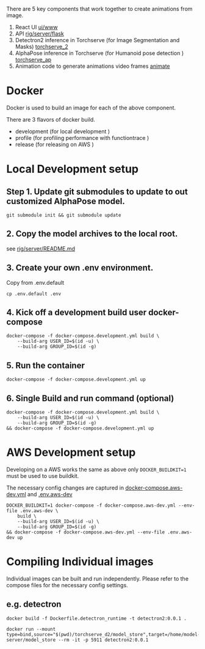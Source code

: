 There are 5 key components that work together to create animations from image.

1. React UI [ui/www](ui/www)
2. API [rig/server/flask](rig/server/flask)
3. Detectron2 inference in Torchserve (for Image Segmentation and Masks) [torchserve_2](torchserve_d2)
4. AlphaPose inference in Torchserve (for Humanoid pose detection ) [torchserve_ap](torchserve_ap)
5. Animation code to generate animations video frames [animate](animate)

# Docker

Docker is used to build an image for each of the above component.

There are 3 flavors of docker build.

- development (for local development )
- profile (for profiling performance with functiontrace )
- release (for releasing on AWS )

# Local Development setup

## Step 1. Update git submodules to update to out customized AlphaPose model.

```
git submodule init && git submodule update
```

## 2. Copy the model archives to the local root.

see [rig/server/README.md](rig/server/README.md)

## 3. Create your own .env environment.

Copy from .env.default

```
cp .env.default .env
```

## 4. Kick off a development build user docker-compose

```shell
docker-compose -f docker-compose.development.yml build \
    --build-arg USER_ID=$(id -u) \
    --build-arg GROUP_ID=$(id -g)
```

## 5. Run the container

```
docker-compose -f docker-compose.development.yml up
```

## 6. Single Build and run command (optional)

```
docker-compose -f docker-compose.development.yml build \
    --build-arg USER_ID=$(id -u) \
    --build-arg GROUP_ID=$(id -g)
&& docker-compose -f docker-compose.development.yml up
```

# AWS Development setup

Developing on a AWS works the same as above only `DOCKER_BUILDKIT=1` must be used to use buildkit.

The necessary config changes are captured in [docker-compose.aws-dev.yml](docker-compose.aws-dev.yml) and [.env.aws-dev](.env.aws-dev)

```
DOCKER_BUILDKIT=1 docker-compose -f docker-compose.aws-dev.yml --env-file .env.aws-dev \
    build \
    --build-arg USER_ID=$(id -u) \
    --build-arg GROUP_ID=$(id -g)
&& docker-compose -f docker-compose.aws-dev.yml --env-file .env.aws-dev up
```

# Compiling Individual images

Individual images can be built and run independently. Please refer to the compose files for the necessary config settings.

## e.g. detectron

```shell
docker build -f Dockerfile.detectron_runtime -t detectron2:0.0.1 .

docker run --mount type=bind,source="$(pwd)/torchserve_d2/model_store",target=/home/model-server/model_store --rm -it -p 5911 detectron2:0.0.1
```
